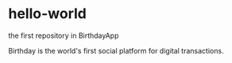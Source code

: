 # hello-world
the first repository in BirthdayApp

Birthday is the world's first social platform for digital transactions.
